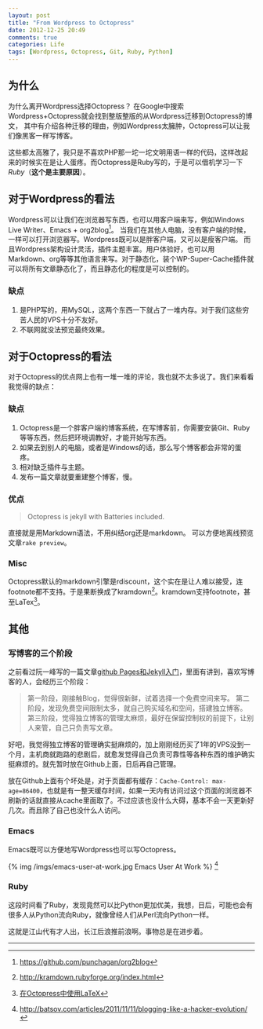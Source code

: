 ```yaml
---
layout: post
title: "From Wordpress to Octopress"
date: 2012-12-25 20:49
comments: true
categories: Life
tags: [Wordpress, Octopress, Git, Ruby, Python]
---
```


## 为什么
为什么离开Wordpress选择Octopress？ 在Google中搜索Wordpress+Octopress就会找到整版整版的从Wordpress迁移到Octopress的博文，
其中有介绍各种迁移的理由，例如Wordpress太臃肿，Octopress可以让我们像黑客一样写博客。

这些都太高雅了，我只是不喜欢PHP那一坨一坨文明用语一样的代码，这样改起来的时候实在是让人蛋疼。而Octopress是Ruby写的，于是可以借机学习一下*Ruby*（**这个是主要原因**）。

<!-- more -->

## 对于Wordpress的看法
Wordpress可以让我们在浏览器写东西，也可以用客户端来写，例如Windows Live Writer、Emacs + org2blog[^1]。
当我们在其他人电脑，没有客户端的时候，一样可以打开浏览器写。Wordpress既可以是胖客户端，又可以是瘦客户端。
而且Wordpress架构设计灵活，插件主题丰富。用户体验好，也可以用Markdown、org等等其他语言来写。对于静态化，装个WP-Super-Cache插件就可以将所有文章静态化了，而且静态化的程度是可以控制的。

### 缺点
1. 是PHP写的，用MySQL，这两个东西一下就占了一堆内存。对于我们这些穷苦人民的VPS十分不友好。
2. 不联网就没法预览最终效果。


## 对于Octopress的看法
对于Octopress的优点网上也有一堆一堆的评论，我也就不太多说了。我们来看看我觉得的缺点：

### 缺点
1. Octopress是一个胖客户端的博客系统，在写博客前，你需要安装Git、Ruby等等东西，然后把环境调教好，才能开始写东西。
2. 如果去到别人的电脑，或者是Windows的话，那么写个博客都会非常的蛋疼。
3. 相对缺乏插件与主题。
4. 发布一篇文章就要重建整个博客，慢。

### 优点
> Octopress is jekyll with Batteries included.

直接就是用Markdown语法，不用纠结org还是markdown。
可以方便地离线预览文章`rake preview`。

### Misc
Octopress默认的markdown引擎是rdiscount，这个实在是让人难以接受，连footnote都不支持。于是果断换成了kramdown[^2]。kramdown支持footnote，甚至LaTex[^3]。


## 其他

### 写博客的三个阶段
之前看过阮一峰写的一篇文章[github Pages和Jekyll入门](http://www.ruanyifeng.com/blog/2012/08/blogging_with_jekyll.html)，里面有讲到，喜欢写博客的人，会经历三个阶段：

> 第一阶段，刚接触Blog，觉得很新鲜，试着选择一个免费空间来写。
> 第二阶段，发现免费空间限制太多，就自己购买域名和空间，搭建独立博客。
> 第三阶段，觉得独立博客的管理太麻烦，最好在保留控制权的前提下，让别人来管，自己只负责写文章。

好吧，我觉得独立博客的管理确实挺麻烦的，加上刚刚经历买了1年的VPS没到一个月，主机商就跑路的悲剧后，就愈发觉得自己负责可靠性等各种东西的维护确实挺麻烦的。就先暂时放在Github上面，日后再自己管理。

放在Github上面有个坏处是，对于页面都有缓存：`Cache-Control: max-age=86400`，也就是有一整天缓存时间，如果一天内有访问过这个页面的浏览器不刷新的话就直接从cache里面取了。不过应该也没什么大碍，基本不会一天更新好几次。而且除了自己也没什么人访问。

### Emacs
Emacs既可以方便地写Wordpress也可以写Octopress。

{% img /imgs/emacs-user-at-work.jpg Emacs User At Work %} [^4]

### Ruby
这段时间看了Ruby，发现竟然可以比Python更加优美，我想，日后，可能也会有很多人从Python流向Ruby，就像曾经人们从Perl流向Python一样。

这就是江山代有才人出，长江后浪推前浪啊。事物总是在进步着。

* * * * *

[^1]: <https://github.com/punchagan/org2blog>

[^2]: <http://kramdown.rubyforge.org/index.html>

[^3]: [在Octopress中使用LaTeX](http://yanping.me/cn/blog/2012/03/10/octopress-with-latex/)

[^4]: <http://batsov.com/articles/2011/11/11/blogging-like-a-hacker-evolution/>
